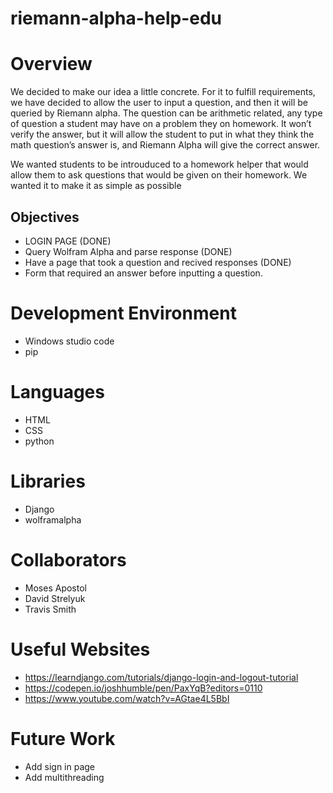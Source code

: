 # riemann-alpha-help-edu

# Overview
We decided to make our idea a little concrete. For it to fulfill requirements, we have decided to allow the user to input a question, and then it will be queried by Riemann alpha. The question can be arithmetic related, any type of question a student may have on a problem they on homework.  It won’t verify the answer, but it will allow the student to put in what they think the math question’s answer is, and Riemann Alpha will give the correct answer. 

We wanted students to be introuduced to a homework helper that would allow them to ask questions that would be given on their homework. We wanted it to make it as simple as possible

## Objectives

 * LOGIN PAGE (DONE)
 * Query Wolfram Alpha and parse response (DONE)
 * Have a page that took a question and recived responses (DONE)
 * Form that required an answer before inputting a question.


# Development Environment

 * Windows studio code
 * pip

# Languages

 * HTML
 * CSS
 * python

# Libraries

  * Django
  * wolframalpha

# Collaborators
 * Moses Apostol
 * David Strelyuk
 * Travis Smith
  

# Useful Websites
- https://learndjango.com/tutorials/django-login-and-logout-tutorial
- https://codepen.io/joshhumble/pen/PaxYqB?editors=0110
- https://www.youtube.com/watch?v=AGtae4L5BbI

# Future Work
 * Add sign in page
 * Add multithreading
